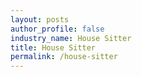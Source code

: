 ```yaml
---
layout: posts 
author_profile: false 
industry_name: House Sitter
title: House Sitter
permalink: /house-sitter
---
```

